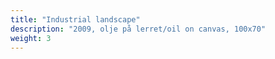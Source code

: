 ```yaml
---
title: "Industrial landscape"
description: "2009, olje på lerret/oil on canvas, 100x70"
weight: 3
---
```

